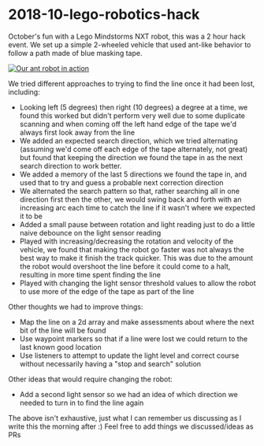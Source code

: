 # 2018-10-lego-robotics-hack

October's fun with a Lego Mindstorms NXT robot, this was a 2 hour hack event. We set up a simple 2-wheeled vehicle that used ant-like behavior to follow a path made of blue masking tape.

[![Our ant robot in action](robot.jpg)](robot.mp4)

We tried different approaches to trying to find the line once it had been lost, including:

- Looking left (5 degrees) then right (10 degrees) a degree at a time, we found this worked but didn't perform very well due to some duplicate scanning and when coming off the left hand edge of the tape we'd always first look away from the line
- We added an expected search direction, which we tried alternating (assuming we'd come off each edge of the tape alternately, not great) but found that keeping the direction we found the tape in as the next search direction to work better.
- We added a memory of the last 5 directions we found the tape in, and used that to try and guess a probable next correction direction
- We alternated the search pattern so that, rather searching all in one direction first then the other, we would swing back and forth with an increasing arc each time to catch the line if it wasn't where we expected it to be
- Added a small pause between rotation and light reading just to do a little naive debounce on the light sensor reading
- Played with increasing/decreasing the rotation and velocity of the vehicle, we found that making the robot go faster was not always the best way to make it finish the track quicker. This was due to the amount the robot would overshoot the line before it could come to a halt, resulting in more time spent finding the line
- Played with changing the light sensor threshold values to allow the robot to use more of the edge of the tape as part of the line 

Other thoughts we had to improve things:
- Map the line on a 2d array and make assessments about where the next bit of the line will be found
- Use waypoint markers so that if a line were lost we could return to the last known good location
- Use listeners to attempt to update the light level and correct course without necessarily having a "stop and search" solution

Other ideas that would require changing the robot:
- Add a second light sensor so we had an idea of which direction we needed to turn in to find the line again

The above isn't exhaustive, just what I can remember us discussing as I write this the morning after :) Feel free to add things we discussed/ideas as PRs
